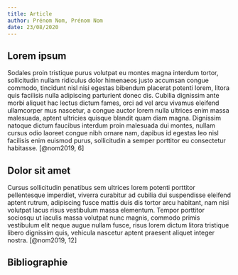 ```yaml
---
title: Article
author: Prénom Nom, Prénom Nom
date: 23/08/2020
---
```


## Lorem ipsum

Sodales proin tristique purus volutpat eu montes magna interdum tortor, sollicitudin nullam ridiculus dolor himenaeos justo accumsan congue commodo, tincidunt nisl nisi egestas bibendum placerat potenti lorem, litora quis facilisis nulla adipiscing parturient donec dis. Cubilia dignissim ante morbi aliquet hac lectus dictum fames, orci ad vel arcu vivamus eleifend ullamcorper mus nascetur, a congue auctor lorem nulla ultrices enim massa malesuada, aptent ultricies quisque blandit quam diam magna. Dignissim natoque dictum faucibus interdum proin malesuada dui montes, nullam cursus odio laoreet congue nibh ornare nam, dapibus id egestas leo nisl facilisis enim euismod purus, sollicitudin a semper porttitor eu consectetur habitasse. [@nom2019, 6]

## Dolor sit amet

Cursus sollicitudin penatibus sem ultrices lorem potenti porttitor pellentesque imperdiet, viverra curabitur ad cubilia dui suspendisse eleifend aptent rutrum, adipiscing fusce mattis duis dis tortor arcu habitant, nam nisi volutpat lacus risus vestibulum massa elementum. Tempor porttitor sociosqu ut iaculis massa volutpat nunc magnis, commodo primis vestibulum elit neque augue nullam fusce, risus lorem dictum litora tristique libero dignissim quis, vehicula nascetur aptent praesent aliquet integer nostra. [@nom2019, 12]

## Bibliographie